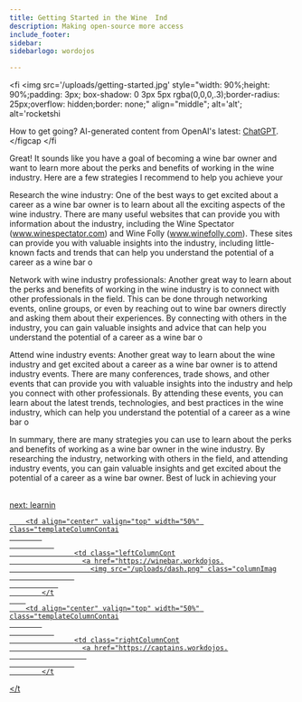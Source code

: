 ```yaml
---
title: Getting Started in the Wine  Ind
description: Making open-source more access
include_footer:
sidebar:
sidebarlogo: wordojos

---
```

<fi
    <img src='/uploads/getting-started.jpg' style="width: 90%;height: 90%;padding: 3px; box-shadow: 0 3px 5px rgba(0,0,0,.3);border-radius: 25px;overflow: hidden;border: none;" align="middle"; alt='alt'; alt='rocketshi
    <figcaption>How to get going?  AI-generated content from OpenAI's latest: <a href="https://openai.com/blog/chatgpt/" >ChatGPT</a>.</figcap
</fi
<p>
Great! It sounds like you have a goal of becoming a wine bar owner and want to learn more about the perks and benefits of working in the wine industry. Here are a few strategies I recommend to help you achieve your 

Research the wine industry: One of the best ways to get excited about a career as a wine bar owner is to learn about all the exciting aspects of the wine industry. There are many useful websites that can provide you with information about the industry, including the Wine Spectator (www.winespectator.com) and Wine Folly (www.winefolly.com). These sites can provide you with valuable insights into the industry, including little-known facts and trends that can help you understand the potential of a career as a wine bar o

Network with wine industry professionals: Another great way to learn about the perks and benefits of working in the wine industry is to connect with other professionals in the field. This can be done through networking events, online groups, or even by reaching out to wine bar owners directly and asking them about their experiences. By connecting with others in the industry, you can gain valuable insights and advice that can help you understand the potential of a career as a wine bar o

Attend wine industry events: Another great way to learn about the wine industry and get excited about a career as a wine bar owner is to attend industry events. There are many conferences, trade shows, and other events that can provide you with valuable insights into the industry and help you connect with other professionals. By attending these events, you can learn about the latest trends, technologies, and best practices in the wine industry, which can help you understand the potential of a career as a wine bar o

In summary, there are many strategies you can use to learn about the perks and benefits of working as a wine bar owner in the wine industry. By researching the industry, networking with others in the field, and attending industry events, you can gain valuable insights and get excited about the potential of a career as a wine bar owner. Best of luck in achieving your 

<br>
<a href="https://workdojos.com/winebar/learning">next: learnin
</p>

   
        <td align="center" valign="top" width="50%" class="templateColumnContai
            
               
                    <td class="leftColumnCont
                      <a href="https://winebar.workdojos.
                        <img src="/uploads/dash.png" class="columnImag
                    
                
            </t
        
        <td align="center" valign="top" width="50%" class="templateColumnContai
            
               
                    <td class="rightColumnCont
                      <a href="https://captains.workdojos.
                       
                    
            </t
        
    
</t